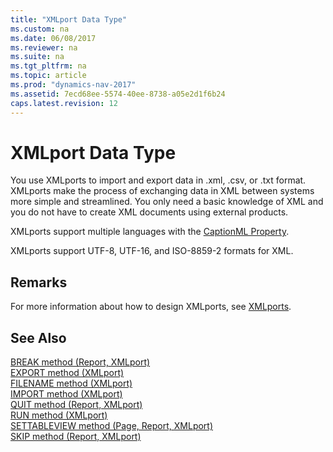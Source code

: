 ```yaml
---
title: "XMLport Data Type"
ms.custom: na
ms.date: 06/08/2017
ms.reviewer: na
ms.suite: na
ms.tgt_pltfrm: na
ms.topic: article
ms.prod: "dynamics-nav-2017"
ms.assetid: 7ecd68ee-5574-40ee-8738-a05e2d1f6b24
caps.latest.revision: 12
---
```

# XMLport Data Type
You use XMLports to import and export data in .xml, .csv, or .txt format. XMLports make the process of exchanging data in XML between systems more simple and streamlined. You only need a basic knowledge of XML and you do not have to create XML documents using external products.  
  
 XMLports support multiple languages with the [CaptionML Property](devenv-captionml-property.md).  
  
 XMLports support UTF-8, UTF-16, and ISO-8859-2 formats for XML.  
  
## Remarks  
 For more information about how to design XMLports, see [XMLports](XMLports.md).  
  
## See Also  
 [BREAK method (Report, XMLport)](../methods/devenv-break-method-report-xmlport.md)   
 [EXPORT method (XMLport)](../methods/devenv-export-method-xmlport.md)   
 [FILENAME method (XMLport)](../methods/devenv-filename-method-xmlport.md)   
 [IMPORT method (XMLport)](../methods/devenv-import-method-xmlport.md)   
 [QUIT method (Report, XMLport)](../methods/devenv-quit-method-report-xmlport.md)   
 [RUN method (XMLport)](../methods/devenv-run-method-xmlport.md)   
 [SETTABLEVIEW method (Page, Report, XMLport)](../methods/devenv-settableview-method-page-report-xmlport.md)   
 [SKIP method (Report, XMLport)](../methods/devenv-skip-method-report-xmlport.md)